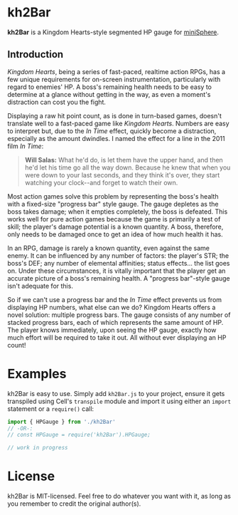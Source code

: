 kh2Bar
======

**kh2Bar** is a Kingdom Hearts-style segmented HP gauge for
[miniSphere](https://github.com/fatcerberus/minisphere).

Introduction
------------

*Kingdom Hearts*, being a series of fast-paced, realtime action RPGs, has a few
unique requirements for on-screen instrumentation, particularly with regard to
enemies' HP.  A boss's remaining health needs to be easy to determine at a
glance without getting in the way, as even a moment's distraction can cost you
the fight.

Displaying a raw hit point count, as is done in turn-based games, doesn't
translate well to a fast-paced game like *Kingdom Hearts*.  Numbers are easy to
interpret but, due to the *In Time* effect, quickly become a distraction,
especially as the amount dwindles.  I named the effect for a line in the 2011
film *In Time*:

> **Will Salas:** What he'd do, is let them have the upper hand, and then he'd
> let his time go all the way down.  Because he knew that when you were down to
> your last seconds, and they think it's over, they start watching your
> clock--and forget to watch their own.

Most action games solve this problem by representing the boss's health with a
fixed-size "progress bar" style gauge.  The gauge depletes as the boss takes
damage; when it empties completely, the boss is defeated.  This works well for
pure action games because the game is primarily a test of skill; the player's
damage potential is a known quantity.  A boss, therefore, only needs to be
damaged once to get an idea of how much health it has.

In an RPG, damage is rarely a known quantity, even against the same enemy.  It
can be influenced by any number of factors: the player's STR; the boss's DEF;
any number of elemental affinities; status effects... the list goes on.  Under
these circumstances, it is vitally important that the player get an accurate
picture of a boss's remaining health.  A "progress bar"-style gauge isn't
adequate for this.

So if we can't use a progress bar and the *In Time* effect prevents us from
displaying HP numbers, what else can we do?  Kingdom Hearts offers a novel
solution: multiple progress bars.  The gauge consists of any number of stacked
progress bars, each of which represents the same amount of HP.  The player
knows immediately, upon seeing the HP gauge, exactly how much effort will be
required to take it out.  All without ever displaying an HP count!


Examples
========

kh2Bar is easy to use.  Simply add `kh2Bar.js` to your project, ensure it gets
transpiled using Cell's `transpile` module and import it using either an
`import` statement or a `require()` call:

```js
import { HPGauge } from './kh2Bar'
// -OR-:
// const HPGauge = require('kh2Bar').HPGauge;

// work in progress
```

License
=======

kh2Bar is MIT-licensed.  Feel free to do whatever you want with it, as long as
you remember to credit the original author(s).
